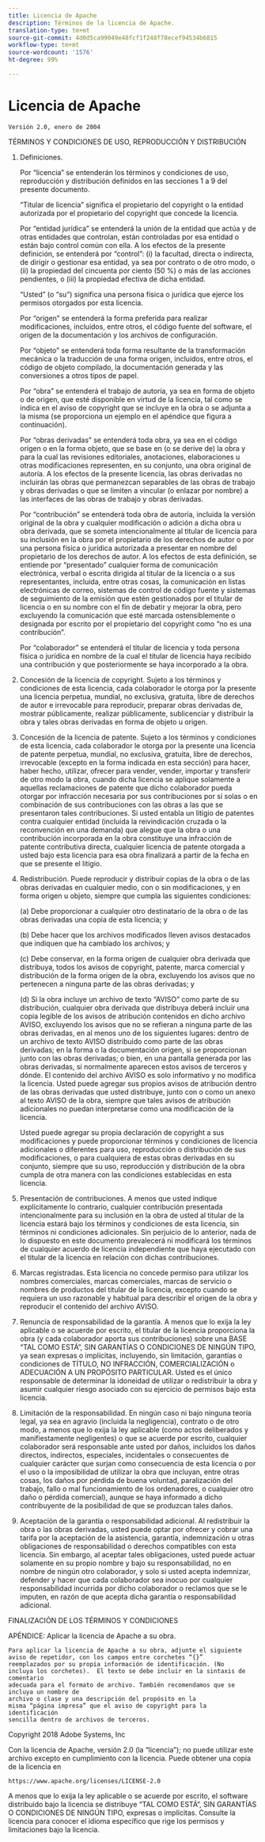 ```yaml
---
title: Licencia de Apache
description: Términos de la licencia de Apache.
translation-type: tm+mt
source-git-commit: 4d0d5ca99049e48fcf1f248f78ecef94534b6815
workflow-type: tm+mt
source-wordcount: '1576'
ht-degree: 99%

---
```



# Licencia de Apache

    Versión 2.0, enero de 2004
<!--                        https://www.apache.org/licenses/  -->

TÉRMINOS Y CONDICIONES DE USO, REPRODUCCIÓN Y DISTRIBUCIÓN

1. Definiciones.

   Por “licencia” se entenderán los términos y condiciones de uso, reproducción
y distribución definidos en las secciones 1 a 9 del presente documento.

   “Titular de licencia” significa el propietario del copyright o la entidad autorizada
por el propietario del copyright que concede la licencia.

   Por “entidad jurídica” se entenderá la unión de la entidad que actúa
y de otras entidades que controlan, están controladas por esa entidad o están bajo control común con ella. A los efectos de la presente definición, se entenderá por “control”: (i) la facultad, directa o indirecta, de dirigir
o gestionar esa entidad, ya sea por contrato o de otro modo,
o (ii) la propiedad del cincuenta por ciento (50 %) o más de las acciones pendientes,
o (iii) la propiedad efectiva de dicha entidad.

   “Usted” (o “su”) significa una persona física o jurídica
que ejerce los permisos otorgados por esta licencia.

   Por “origen” se entenderá la forma preferida para realizar modificaciones,
incluidos, entre otros, el código fuente del software, el origen de la documentación
y los archivos de configuración.

   Por “objeto” se entenderá toda forma resultante de la transformación mecánica
o la traducción de una forma origen, incluidos, entre otros,
el código de objeto compilado, la documentación generada y las conversiones a otros tipos de papel.

   Por “obra” se entenderá el trabajo de autoría, ya sea en forma de objeto
o de origen, que esté disponible en virtud de la licencia, tal como se indica
en el aviso de copyright que se incluye en la obra o se adjunta a la misma (se proporciona un ejemplo en el apéndice que figura a continuación).

   Por “obras derivadas” se entenderá toda obra, ya sea en el código origen o en la forma objeto, que se base en (o se derive de) la obra y para la cual las revisiones editoriales, anotaciones, elaboraciones u otras modificaciones representen, en su conjunto, una obra original de autoría. A los efectos de la presente licencia, las obras derivadas no incluirán las obras que permanezcan separables de las obras de trabajo y obras derivadas o que se limiten a vincular (o enlazar por nombre) a las interfaces de las obras de trabajo y obras derivadas.

   Por “contribución” se entenderá toda obra de autoría, incluida la versión original de la obra y cualquier modificación o adición a dicha obra u obra derivada, que se someta intencionalmente al titular de licencia para su inclusión en la obra por el propietario de los derechos de autor o por una persona física o jurídica autorizada a presentar en nombre del propietario de los derechos de autor. A los efectos de esta definición, se entiende por “presentado” cualquier forma de comunicación electrónica, verbal o escrita dirigida al titular de la licencia o a sus representantes, incluida, entre otras cosas, la comunicación en listas electrónicas de correo, sistemas de control de código fuente y sistemas de seguimiento de la emisión que estén gestionados por el titular de licencia o en su nombre con el fin de debatir y mejorar la obra, pero excluyendo la comunicación que esté marcada ostensiblemente o designada por escrito por el propietario del copyright como “no es una contribución”.

   Por “colaborador” se entenderá el titular de licencia y toda persona física o jurídica en nombre de la cual el titular de licencia haya recibido una contribución y que posteriormente se haya incorporado a la obra.

2. Concesión de la licencia de copyright. Sujeto a los términos y condiciones de esta licencia, cada colaborador le otorga por la presente una licencia perpetua, mundial, no exclusiva, gratuita, libre de derechos de autor e irrevocable para reproducir, preparar obras derivadas de, mostrar públicamente, realizar públicamente, sublicenciar y distribuir la obra y tales obras derivadas en forma de objeto u origen.

3. Concesión de la licencia de patente. Sujeto a los términos y condiciones de esta licencia, cada colaborador le otorga por la presente una licencia de patente perpetua, mundial, no exclusiva, gratuita, libre de derechos, irrevocable (excepto en la forma indicada en esta sección) para hacer, haber hecho, utilizar, ofrecer para vender, vender, importar y transferir de otro modo la obra, cuando dicha licencia se aplique solamente a aquellas reclamaciones de patente que dicho colaborador pueda otorgar por infracción necesaria por sus contribuciones por sí solas o en combinación de sus contribuciones con las obras a las que se presentaron tales contribuciones. Si usted entabla un litigio de patentes contra cualquier entidad (incluida la reivindicación cruzada o la reconvención en una demanda) que alegue que la obra o una contribución incorporada en la obra constituye una infracción de patente contributiva directa, cualquier licencia de patente otorgada a usted bajo esta licencia para esa obra finalizará a partir de la fecha en que se presente el litigio.

4. Redistribución. Puede reproducir y distribuir copias de la obra o de las obras derivadas en cualquier medio, con o sin modificaciones, y en forma origen u objeto, siempre que cumpla las siguientes condiciones:

   (a) Debe proporcionar a cualquier otro destinatario de la obra o de las obras derivadas una copia de esta licencia; y

   (b) Debe hacer que los archivos modificados lleven avisos destacados que indiquen que ha cambiado los archivos; y

   (c) Debe conservar, en la forma origen de cualquier obra derivada que distribuya, todos los avisos de copyright, patente, marca comercial y distribución de la forma origen de la obra, excluyendo los avisos que no pertenecen a ninguna parte de las obras derivadas; y

   (d) Si la obra incluye un archivo de texto “AVISO” como parte de su distribución, cualquier obra derivada que distribuya deberá incluir una copia legible de los avisos de atribución contenidos en dicho archivo AVISO, excluyendo los avisos que no se refieran a ninguna parte de las obras derivadas, en al menos uno de los siguientes lugares: dentro de un archivo de texto AVISO distribuido como parte de las obras derivadas; en la forma o la documentación origen, si se proporcionan junto con las obras derivadas; o bien, en una pantalla generada por las obras derivadas, si normalmente aparecen estos avisos de terceros y dónde. El contenido del archivo AVISO es solo informativo y no modifica la licencia. Usted puede agregar sus propios avisos de atribución dentro de las obras derivadas que usted distribuye, junto con o como un anexo al texto AVISO de la obra, siempre que tales avisos de atribución adicionales no puedan interpretarse como una modificación de la licencia.

   Usted puede agregar su propia declaración de copyright a sus modificaciones y puede proporcionar términos y condiciones de licencia adicionales o diferentes para uso, reproducción o distribución de sus modificaciones, o para cualquiera de estas obras derivadas en su conjunto, siempre que su uso, reproducción y distribución de la obra cumpla de otra manera con las condiciones establecidas en esta licencia.

5. Presentación de contribuciones. A menos que usted indique explícitamente lo contrario, cualquier contribución presentada intencionalmente para su inclusión en la obra de usted al titular de la licencia estará bajo los términos y condiciones de esta licencia, sin términos ni condiciones adicionales.
Sin perjuicio de lo anterior, nada de lo dispuesto en este documento prevalecerá ni modificará los términos de cualquier acuerdo de licencia independiente que haya ejecutado con el titular de la licencia en relación con dichas contribuciones.

6. Marcas registradas. Esta licencia no concede permiso para utilizar los nombres comerciales, marcas comerciales, marcas de servicio o nombres de productos del titular de la licencia, excepto cuando se requiera un uso razonable y habitual para describir el origen de la obra y reproducir el contenido del archivo AVISO.

7. Renuncia de responsabilidad de la garantía. A menos que lo exija la ley aplicable o se acuerde por escrito, el titular de la licencia proporciona la obra (y cada colaborador aporta sus contribuciones) sobre una BASE “TAL COMO ESTÁ”, SIN GARANTÍAS O CONDICIONES DE NINGÚN TIPO, ya sean expresas o implícitas, incluyendo, sin limitación, garantías o condiciones de TÍTULO, NO INFRACCIÓN, COMERCIALIZACIÓN o ADECUACIÓN A UN PROPÓSITO PARTICULAR. Usted es el único responsable de determinar la idoneidad de utilizar o redistribuir la obra y asumir cualquier riesgo asociado con su ejercicio de permisos bajo esta licencia.

8. Limitación de la responsabilidad. En ningún caso ni bajo ninguna teoría legal, ya sea en agravio (incluida la negligencia), contrato o de otro modo, a menos que lo exija la ley aplicable (como actos deliberados y manifiestamente negligentes) o que se acuerde por escrito, cualquier colaborador será responsable ante usted por daños, incluidos los daños directos, indirectos, especiales, incidentales o consecuentes de cualquier carácter que surjan como consecuencia de esta licencia o por el uso o la imposibilidad de utilizar la obra que incluyan, entre otras cosas, los daños por pérdida de buena voluntad, paralización del trabajo, fallo o mal funcionamiento de los ordenadores, o cualquier otro daño o pérdida comercial), aunque se haya informado a dicho contribuyente de la posibilidad de que se produzcan tales daños.

9. Aceptación de la garantía o responsabilidad adicional. Al redistribuir la obra o las obras derivadas, usted puede optar por ofrecer y cobrar una tarifa por la aceptación de la asistencia, garantía, indemnización u otras obligaciones de responsabilidad o derechos compatibles con esta licencia. Sin embargo, al aceptar tales obligaciones, usted puede actuar solamente en su propio nombre y bajo su responsabilidad, no en nombre de ningún otro colaborador, y solo si usted acepta indemnizar, defender y hacer que cada colaborador sea inocuo por cualquier responsabilidad incurrida por dicho colaborador o reclamos que se le imputen, en razón de que acepta dicha garantía o responsabilidad adicional.

FINALIZACIÓN DE LOS TÉRMINOS Y CONDICIONES

APÉNDICE: Aplicar la licencia de Apache a su obra.

    Para aplicar la licencia de Apache a su obra, adjunte el siguiente
    aviso de repetidor, con los campos entre corchetes “{}”
    reemplazados por su propia información de identificación. (No
    incluya los corchetes).  El texto se debe incluir en la sintaxis de comentario
    adecuada para el formato de archivo. También recomendamos que se incluya un nombre de
    archivo o clase y una descripción del propósito en la
    misma “página impresa” que el aviso de copyright para la identificación
    sencilla dentro de archivos de terceros.

Copyright 2018 Adobe Systems, Inc

Con la licencia de Apache, versión 2.0 (la “licencia”);
no puede utilizar este archivo excepto en cumplimiento con la licencia.
Puede obtener una copia de la licencia en

    https://www.apache.org/licenses/LICENSE-2.0

A menos que lo exija la ley aplicable o se acuerde por escrito, el software distribuido bajo la licencia se distribuye “TAL COMO ESTÁ”, SIN GARANTÍAS O CONDICIONES DE NINGÚN TIPO, expresas o implícitas.
Consulte la licencia para conocer el idioma específico que rige los permisos y limitaciones bajo la licencia.
